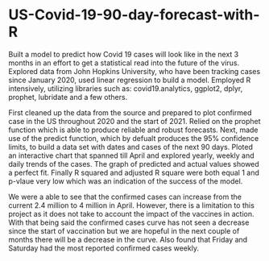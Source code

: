 # US-Covid-19-90-day-forecast-with-R
Built a model to predict how Covid 19 cases will look like in the next 3 months in an effort to get a statistical read into the future of the virus. Explored data from John Hopkins University, who have been tracking cases since January 2020, used linear regression to build a model. Employed R intensively, utilizing libraries such as: covid19.analytics, ggplot2, dplyr, prophet, lubridate and a few others.

First cleaned up the data from the source and prepared to plot confirmed case in the US throughout 2020 and the start of 2021. Relied on the prophet function which is able to produce reliable and robust forecasts. Next, made use of the predict function, which by defualt produces the 95% confidence limits, to build a data set with dates and cases of the next 90 days. Ploted an interactive chart that spanned till April and explored yearly, weekly and daily trends of the cases. The graph of predicted and actual values showed a perfect fit. Finally R squared and adjusted R square were both equal 1 and p-vlaue very low which was an indication of the success of the model.

We were a able to see that the confirmed cases can increase from the current 2.4 million to 4 million in April. However, there is a limitation to this project as it does not take to account the impact of the vaccines in action. With that being said the confirmed cases curve has not seen a decrease since the start of vaccination but we are hopeful in the next couple of months there will be a decrease in the curve. Also found that Friday and Saturday had the most reported confirmed cases weekly. 
